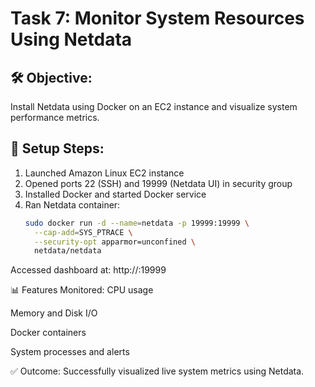 # Task 7: Monitor System Resources Using Netdata

## 🛠 Objective:
Install Netdata using Docker on an EC2 instance and visualize system performance metrics.

## 🚀 Setup Steps:
1. Launched Amazon Linux EC2 instance
2. Opened ports 22 (SSH) and 19999 (Netdata UI) in security group
3. Installed Docker and started Docker service
4. Ran Netdata container:
   ```bash
   sudo docker run -d --name=netdata -p 19999:19999 \
     --cap-add=SYS_PTRACE \
     --security-opt apparmor=unconfined \
     netdata/netdata

Accessed dashboard at:
http://<your-ec2-ip>:19999

📊 Features Monitored:
CPU usage

Memory and Disk I/O

Docker containers

System processes and alerts

✅ Outcome:
Successfully visualized live system metrics using Netdata.
